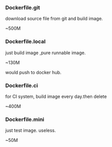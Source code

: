 


### Dockerfile.git 
 download source file from git and build image.
 
 ~500M
 
### Dockerfile.local
 just build image ,pure runnable image.
 
 ~130M
    
 would push to docker hub.
 
### Dockerfile.ci
  for CI system, build image every day.then delete
  
  ~400M

### Dockerfile.mini
  just test image. useless.
  
  ~50M
  